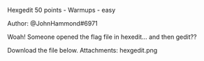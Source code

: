 Hexgedit
50 points - Warmups - easy

Author: @JohnHammond#6971

Woah! Someone opened the flag file in hexedit... and then gedit??

Download the file below.
Attachments: hexgedit.png
